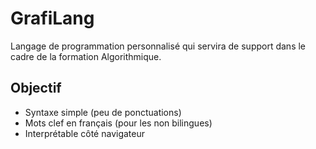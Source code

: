 # GrafiLang

Langage de programmation personnalisé qui servira de support dans le cadre de la formation Algorithmique.

## Objectif

- Syntaxe simple (peu de ponctuations)
- Mots clef en français (pour les non bilingues)
- Interprétable côté navigateur
